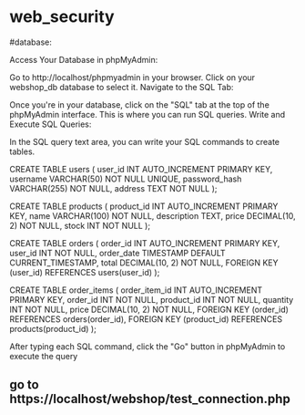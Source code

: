 # web_security

#database:

Access Your Database in phpMyAdmin:

Go to http://localhost/phpmyadmin in your browser.
Click on your webshop_db database to select it.
Navigate to the SQL Tab:

Once you're in your database, click on the "SQL" tab at the top of the phpMyAdmin interface. This is where you can run SQL queries.
Write and Execute SQL Queries:

In the SQL query text area, you can write your SQL commands to create tables.

CREATE TABLE users (
    user_id INT AUTO_INCREMENT PRIMARY KEY,
    username VARCHAR(50) NOT NULL UNIQUE,
    password_hash VARCHAR(255) NOT NULL,
    address TEXT NOT NULL
);

CREATE TABLE products (
    product_id INT AUTO_INCREMENT PRIMARY KEY,
    name VARCHAR(100) NOT NULL,
    description TEXT,
    price DECIMAL(10, 2) NOT NULL,
    stock INT NOT NULL
);

CREATE TABLE orders (
    order_id INT AUTO_INCREMENT PRIMARY KEY,
    user_id INT NOT NULL,
    order_date TIMESTAMP DEFAULT CURRENT_TIMESTAMP,
    total DECIMAL(10, 2) NOT NULL,
    FOREIGN KEY (user_id) REFERENCES users(user_id)
);

CREATE TABLE order_items (
    order_item_id INT AUTO_INCREMENT PRIMARY KEY,
    order_id INT NOT NULL,
    product_id INT NOT NULL,
    quantity INT NOT NULL,
    price DECIMAL(10, 2) NOT NULL,
    FOREIGN KEY (order_id) REFERENCES orders(order_id),
    FOREIGN KEY (product_id) REFERENCES products(product_id)
);


After typing each SQL command, click the "Go" button in phpMyAdmin to execute the query

go to https://localhost/webshop/test_connection.php
----------------------